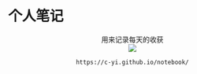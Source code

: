 # 个人笔记


<div  style="text-align:center">用来记录每天的收获<div>
<img src='./dosc/.vuepress/public/image/js.gif' />




`https://c-yi.github.io/notebook/`
